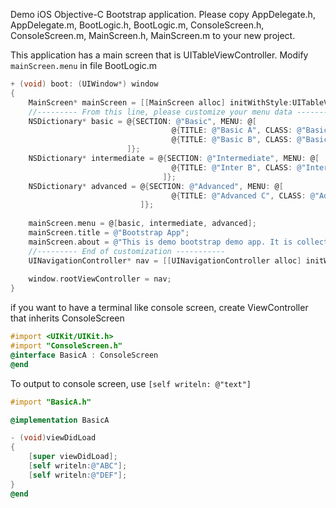 Demo iOS Objective-C Bootstrap application.
Please copy AppDelegate.h, AppDelegate.m, BootLogic.h, BootLogic.m, ConsoleScreen.h, ConsoleScreen.m, MainScreen.h, MainScreen.m to your new project.

This application has a main screen that is UITableViewController. Modify ```mainScreen.menu``` in file BootLogic.m

```Objective-C
+ (void) boot: (UIWindow*) window
{
    MainScreen* mainScreen = [[MainScreen alloc] initWithStyle:UITableViewStyleGrouped];
    //--------- From this line, please customize your menu data -----------
    NSDictionary* basic = @{SECTION: @"Basic", MENU: @[
                                    @{TITLE: @"Basic A", CLASS: @"BasicA"},
                                    @{TITLE: @"Basic B", CLASS: @"BasicB"}
                          ]};
    NSDictionary* intermediate = @{SECTION: @"Intermediate", MENU: @[
                                    @{TITLE: @"Inter B", CLASS: @"InterB"}
                                  ]};
    NSDictionary* advanced = @{SECTION: @"Advanced", MENU: @[
                                    @{TITLE: @"Advanced C", CLASS: @"AdvancedC"}
                             ]};
    
    mainScreen.menu = @[basic, intermediate, advanced];
    mainScreen.title = @"Bootstrap App";
    mainScreen.about = @"This is demo bootstrap demo app. It is collection of sample code of AVFoundation";
    //--------- End of customization -----------
    UINavigationController* nav = [[UINavigationController alloc] initWithRootViewController: mainScreen];
    
    window.rootViewController = nav;
}
```

if you want to have a terminal like console screen, create ViewController that inherits ConsoleScreen
```Objective-C
#import <UIKit/UIKit.h>
#import "ConsoleScreen.h"
@interface BasicA : ConsoleScreen
@end
```

To output to console screen, use ```[self writeln: @"text"]```
```Objective-C
#import "BasicA.h"

@implementation BasicA

- (void)viewDidLoad
{
    [super viewDidLoad];
    [self writeln:@"ABC"];
    [self writeln:@"DEF"];
}
@end
```